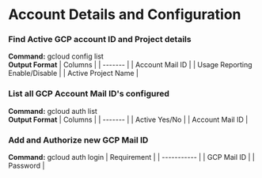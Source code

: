 # Account Details and Configuration

### Find Active GCP account ID and Project details
**Command:** gcloud config list
<br>**Output Format**
| Columns |
| ------- |
| Account Mail ID |
| Usage Reporting Enable/Disable |
| Active Project Name |

### List all GCP Account Mail ID's configured
**Command:** gcloud auth list
<br>**Output Format**
| Columns |
| ------- |
| Active Yes/No |
| Account Mail ID |

### Add and Authorize new GCP Mail ID
**Command:** gcloud auth login
| Requirement |
| ----------- |
| GCP Mail ID |
| Password |